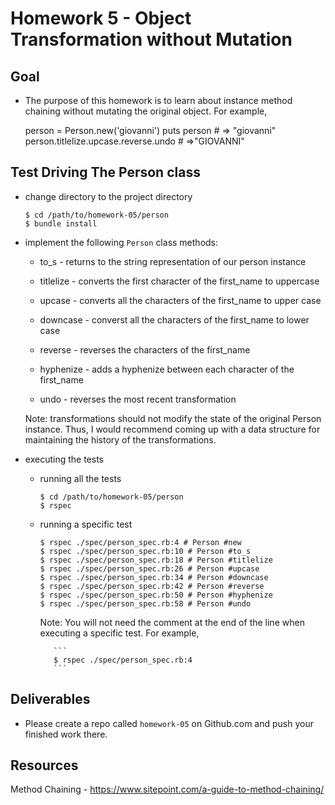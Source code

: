 # Homework 5 - Object Transformation without Mutation

## Goal

- The purpose of this homework is to learn about instance method chaining without
  mutating the original object.  For example,

  person = Person.new('giovanni')
  puts person # => "giovanni"
  person.titlelize.upcase.reverse.undo # =>"GIOVANNI"

## Test Driving The Person class

- change directory to the project directory

  ```
  $ cd /path/to/homework-05/person
  $ bundle install
  ```

- implement the following `Person` class methods:

  - to_s - returns to the string representation of our person instance

  - titlelize - converts the first character of the first_name to uppercase

  - upcase - converts all the characters of the first_name to upper case

  - downcase - converst all the characters of the first_name to lower case

  - reverse - reverses the characters of the first_name

  - hyphenize - adds a hyphenize between each character of the first_name

  - undo - reverses the most recent transformation

  Note: transformations should not modify the state of the original Person
        instance.  Thus, I would recommend coming up with a data structure
        for maintaining the history of the transformations.

- executing the tests

  - running all the tests

    ```
    $ cd /path/to/homework-05/person
    $ rspec
    ```

  - running a specific test

    ```
    $ rspec ./spec/person_spec.rb:4 # Person #new
    $ rspec ./spec/person_spec.rb:10 # Person #to_s
    $ rspec ./spec/person_spec.rb:18 # Person #titlelize
    $ rspec ./spec/person_spec.rb:26 # Person #upcase
    $ rspec ./spec/person_spec.rb:34 # Person #downcase
    $ rspec ./spec/person_spec.rb:42 # Person #reverse
    $ rspec ./spec/person_spec.rb:50 # Person #hyphenize
    $ rspec ./spec/person_spec.rb:58 # Person #undo
    ```

    Note:  You will not need the comment at the end of the line when
           executing a specific test.  For example,

           ```
           $ rspec ./spec/person_spec.rb:4
           ```

## Deliverables

- Please create a repo called `homework-05` on Github.com and push your
  finished work there.

## Resources

Method Chaining - https://www.sitepoint.com/a-guide-to-method-chaining/
